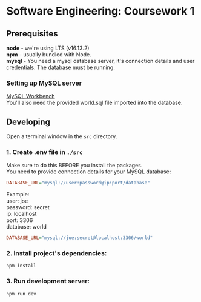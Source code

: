 # Software Engineering: Coursework 1

## Prerequisites  

**node** - we're using LTS (v16.13.2)  
**npm** - usually bundled with Node.  
**mysql** - You need a mysql database server, it's connection details and user credentials. The database must be running.

### Setting up MySQL server

[MySQL Workbench](https://dev.mysql.com/downloads/workbench/)  
You'll also need the provided world.sql file imported into the database.

## Developing

Open a terminal window in the `src` directory.  

### 1. Create .env file in `./src`  
Make sure to do this BEFORE you install the packages.  
You need to provide connection details for your MySQL database:  
```ini
DATABASE_URL="mysql://user:password@ip:port/database"
```
Example:  
user: joe  
password: secret  
ip: localhost  
port: 3306  
database: world  
```ini
DATABASE_URL="mysql://joe:secret@localhost:3306/world"
```

### 2. Install project's dependencies: 

```
npm install
```

### 3. Run development server: 

```sh
npm run dev
```